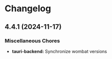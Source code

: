 # Changelog

## 4.4.1 (2024-11-17)


### Miscellaneous Chores

* **tauri-backend:** Synchronize wombat versions

